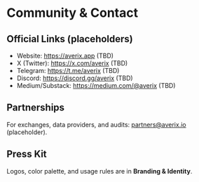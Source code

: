 # Community & Contact

## Official Links (placeholders)
- Website: https://averix.app (TBD)
- X (Twitter): https://x.com/averix (TBD)
- Telegram: https://t.me/averix (TBD)
- Discord: https://discord.gg/averix (TBD)
- Medium/Substack: https://medium.com/@averix (TBD)

## Partnerships
For exchanges, data providers, and audits: partners@averix.io (placeholder).

## Press Kit
Logos, color palette, and usage rules are in **Branding & Identity**.
